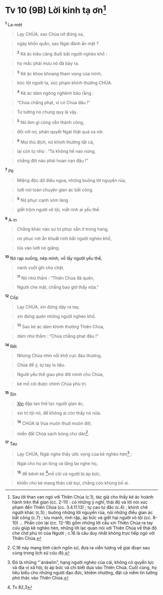 # Tv 10 (9B) Lời kinh tạ ơn[^1]
<sup><b>1</b></sup> La-mét


> Lạy CHÚA, sao Chúa nỡ đứng xa,
>


> ngày khốn quẫn, sao Ngài đành ẩn mặt ?
>


> <sup><b>2</b></sup> Kẻ ác kiêu căng đuổi bắt người nghèo khổ :
>


> họ mắc phải mưu nó đã bày ra.
>


> <sup><b>3</b></sup> Kẻ ác khoe khoang tham vọng của mình,
>


> bóc lột người ta, xúc phạm khinh thường CHÚA.
>


> <sup><b>4</b></sup> Kẻ ác dám ngông nghênh bảo rằng :
>


> “Chúa chẳng phạt, vì có Chúa đâu !”
>


> Tư tưởng nó chung quy là vậy.
>


> <sup><b>5</b></sup> Nó làm gì cũng vẫn thành công,
>


> đối với nó, phán quyết Ngài thật quá xa vời.
>


> <sup><b>6</b></sup> Mọi thù địch, nó khinh thường tất cả,
>


> lại còn tự nhủ : “Ta không hề nao núng,
>


> chẳng đời nào phải hoạn nạn đâu !”
>

<sup><b>7</b></sup> Pê


> Miệng độc dữ điêu ngoa, những buông lời nguyền rủa,
>


> lưỡi nói toàn chuyện gian ác bất công.
>


> <sup><b>8</b></sup> Nó phục cạnh xóm làng
>


> giết trộm người vô tội, mắt rình ai yếu thế.
>

<sup><b>9</b></sup> A-in


> Chẳng khác nào sư tử phục sẵn ở trong hang,
>


> nó phục nơi ẩn khuất rình bắt người nghèo khổ,
>


> lừa vào lưới nó giăng.
>

<sup><b>10</b></sup> Nó rạp xuống, nép mình, vồ lấy người yếu thế,


> nanh vuốt ghì cho chặt.
>


> <sup><b>11</b></sup> Nó nhủ thầm : “Thiên Chúa đã quên,
>


> Người che mặt, chẳng bao giờ thấy nữa.”
>

<sup><b>12</b></sup> Cốp


> Lạy CHÚA, xin đứng dậy ra tay,
>


> xin đừng quên những người nghèo khổ.
>


> <sup><b>13</b></sup> Sao kẻ ác dám khinh thường Thiên Chúa,
>


> dám nhủ thầm : “Chúa chẳng phạt đâu !”
>

<sup><b>14</b></sup> Rết


> Nhưng Chúa nhìn nỗi khổ cực đau thương,
>


> Chúa để ý, tự tay lo liệu.
>


> Người yếu thế giao phó đời mình cho Chúa,
>


> kẻ mồ côi được chính Chúa phù trì.
>

<sup><b>15</b></sup> Sin


> [Xin]() đập tan thế lực người gian ác,
>


> xin trị tội nó, để không ai còn thấy nó nữa.
>


> <sup><b>16</b></sup> CHÚA là Vua muôn thuở muôn đời,
>


> miền đất Chúa sạch bóng chư dân[^2].
>

<sup><b>17</b></sup> Tau


> Lạy CHÚA, Ngài nghe thấy ước vọng của kẻ nghèo hèn[^3] ;
>


> Ngài cho họ an lòng và lắng tai nghe họ,
>


> <sup><b>18</b></sup> để bênh kẻ [^1*]mồ côi và người bị áp bức,
>


> khiến cho kẻ mang thân cát bụi, chẳng còn khủng bố ai.
>

[^1]: Sau lời than van ngỏ với Thiên Chúa (c.1), tác giả cho thấy kẻ ác hoành hành trên thế gian (cc. 2-11) : có những ý nghĩ, thái độ và lời nói xúc phạm đến Thiên Chúa (cc. 3.4.11.13) ; tự cao tự đắc (c.4) ; khinh chê người khác (c.5) ; buông những lời nguyền rủa, nói những điều gian ác bất công (c.7) ; lưu manh, rình rập, áp bức và giết hại người vô tội (cc. 8-10) ... Phần còn lại (cc. 12-18) gồm những lời cầu xin Thiên Chúa ra tay cứu giúp kẻ nghèo hèn, những lời lạc quan nói với Thiên Chúa về thái độ che chở phù trì của Người ; c.16 là câu duy nhất không trực tiếp ngỏ với Thiên Chúa.
[^2]: C.16 này mang tính cách ngôn sứ, đưa ra viễn tượng về giai đoạn sau cùng trong lịch sử cứu độ.
[^3]: Đó là những “\`ánäwîm”, hạng người nghèo của cải, không có quyền lực và địa vị xã hội, bị áp bức và chỉ biết dựa vào Thiên Chúa. Cuối cùng, họ tiêu biểu cho những người đạo đức, khiêm nhường, đặt cả niềm tin tưởng phó thác vào Thiên Chúa.
[^1*]: Tv 82,3